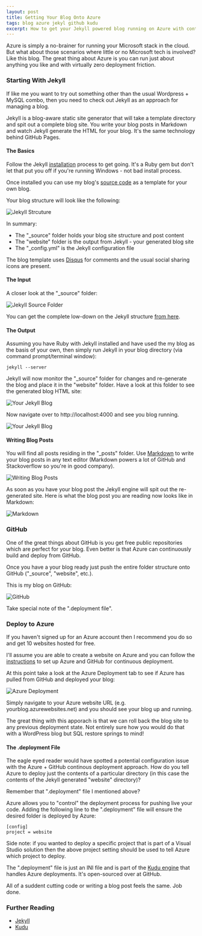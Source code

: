 ```yaml
---
layout: post
title: Getting Your Blog Onto Azure
tags: blog azure jekyl github kudu
excerpt: How to get your Jekyll powered blog running on Azure with continous deployment from GitHub.
---
```

Azure is simply a no-brainer for running your Microsoft stack in the cloud. But what about those scenarios where little or no Microsoft tech is involved? Like this blog. The great thing about Azure is you can run just about anything you like and with virtually zero deployment friction.

### Starting With Jekyll

If like me you want to try out something other than the usual Wordpress + MySQL combo, then you need to check out Jekyll as an approach for managing a blog.

Jekyll is a blog-aware static site generator that will take a template directory and spit out a complete blog site. You write your blog posts in Markdown and watch Jekyll generate the HTML for your blog. It's the same technology behind GitHub Pages.

#### The Basics

Follow the Jekyll [installation](http://jekyllrb.com) process to get going. It's a Ruby gem but don't let that put you off if you're running Windows - not bad install process.

Once installed you can use my blog's [source code](https://github.com/HarveyKandola/collectivematters) as a template for your own blog.

Your blog structure will look like the following:

![Jekyll Strcuture](/images/azureblog-dir1.jpg "Jekyll Structure")

In summary:

* The "\_source" folder holds your blog site structure and post content
* The "website" folder is the output from Jekyll - your generated blog site
* The "\_config.yml" is the Jekyll configuration file

The blog template uses [Disqus](http://disqus.com) for comments and the usual social sharing icons are present.

#### The Input

A closer look at the "\_source" folder:

![Jekyll Source Folder](/images/azureblog-dir2.jpg "Jekyll Source Folder")

You can get the complete low-down on the Jekyll structure [from here](https://github.com/mojombo/jekyll/wiki/Usage).

#### The Output

Assuming you have Ruby with Jekyll installed and have used the my blog as the basis of your own, then simply run Jekyll in your blog directory (via command prompt/terminal window):

    jekyll --server

Jekyll will now monitor the "\_source" folder for changes and re-generate the blog and place it in the "website" folder. Have a look at this folder to see the generated blog HTML site:

![Your Jekyll Blog](/images/azureblog-dir3.jpg "Your Jekyll Blog")

Now navigate over to http://localhost:4000 and see you blog running.

![Your Jekyll Blog](/images/azureblog-preview.jpg "Your Jekyll Blog")

#### Writing Blog Posts

You will find all posts residing in the "\_posts" folder. Use [Markdown](http://daringfireball.net/projects/markdown/syntax) to write your blog posts in any text editor (Markdown powers a lot of GitHub and Stackoverflow so you're in good company).

![Writing Blog Posts](/images/azureblog-dir4.jpg "Writing Blog Posts")

As soon as you have your blog post the Jekyll engine will spit out the re-generated site. Here is what the blog post you are reading now looks like in Markdown:

![Markdown](/images/azureblog-markdown.jpg "Markdown")

### GitHub

One of the great things about GitHub is you get free public repositories which are perfect for your blog. Even better is that Azure can continuously build and deploy from GitHub.

Once you have a your blog ready just push the entire folder structure onto GitHub ("\_source", "website", etc.).

This is my blog on GitHub:

![GitHub](/images/azureblog-github.jpg "GitHub")

Take special note of the ".deployment file".

### Deploy to Azure

If you haven't signed up for an Azure account then I recommend you do so and get 10 websites hosted for free.

I'll assume you are able to create a website on Azure and you can follow the [instructions](http://www.windowsazure.com/en-us/develop/net/common-tasks/publishing-with-git/#header-3) to set up Azure and GitHub for continuous deployment.

At this point take a look at the Azure Deployment tab to see if Azure has pulled from GitHub and deployed your blog:

![Azure Deployment](/images/azureblog-azure1.jpg "Azure Deployment")

Simply navigate to your Azure website URL (e.g. yourblog.azurewebsites.net) and you should see your blog up and running.

The great thing with this apporach is that we can roll back the blog site to any previous deployment state. Not entirely sure how you would do that with a WordPress blog but SQL restore springs to mind!

#### The .deployment File

The eagle eyed reader would have spotted a potential configuration issue with the Azure + GitHub continous deployment approach. How do you tell Azure to deploy just the contents of a particular directory (in this case the contents of the Jekyll generated "website" directory)?

Remember that ".deployment" file I mentioned above?

Azure allows you to "control" the deployment process for pushing live your code. Adding the following line to the ".deployment" file will ensure the desired folder is deployed by Azure:

    [config]
    project = website

Side note: if you wanted to deploy a specific project that is part of a Visual Studio solution then the above project setting should be used to tell Azure which project to deploy.

The ".deployment" file is just an INI file and is part of the [Kudu engine](https://github.com/projectkudu/kudu) that handles Azure deployments. It's open-sourced over at GitHub.

All of a suddent cutting code or writing a blog post feels the same. Job done.

### Further Reading

* [Jekyll](https://github.com/mojombo/jekyll)
* [Kudu](https://github.com/projectkudu/kudu)
